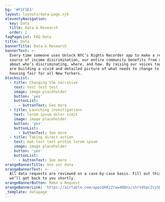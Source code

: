 ```yaml
---
bg: '#F1F1E3'
layout: layouts/data-page.njk
eleventyNavigation:
  key: Data
  title: Data & Research
  order: 2
faqPageList: FAQ Data
title: Data
bannerTitle: Data & Research
bannerText: >-
  Every time someone uses Unlock NYC’s Rights Recorder app to make a report of
  source of income discrimination, our entire community benefits from more intel
  about who’s discriminating, where, and how. By raising our voices together, we
  are building a vivid and detailed picture of what needs to change to make
  housing fair for all New Yorkers.
blocksList:
  - title: Changing the narrative
    text: test test test
    image: image placeholder
    button: 'yes'
    buttonList:
      - buttonText: See more
  - title: Launching investigations
    text: lorem ipsum dolor simit
    image: image placeholder
    button: 'yes'
    buttonList:
      - buttonText: See more
  - title: Taking direct action
    text: mab text text proton lorem ipsum
    image: image placeholder
    button: 'yes'
    buttonList:
      - buttonText: See more
orangeBannerTitle: Use our data
orangeBannerText: >-
  All data requests are reviewed on a case-by-case basis. Fill out this form and
  we’ll get back to you shortly.
orangeBannerButton: Make a Request
orangeBannerLink: 'https://airtable.com/appiQkR2Zrww4DQnz/shrV4VpcZcy5BnmBE'
_template: datapage
---
```


